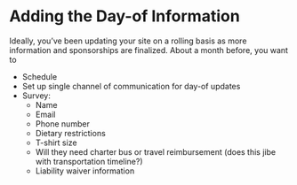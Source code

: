 # Adding the Day-of Information

Ideally, you’ve been updating your site on a rolling basis as more information and sponsorships are finalized. About a month before, you want to

* Schedule
* Set up single channel of communication for day-of updates
* Survey:
  * Name
  * Email
  * Phone number
  * Dietary restrictions
  * T-shirt size
  * Will they need charter bus or travel reimbursement \(does this jibe with transportation timeline?\)
  * Liability waiver information

